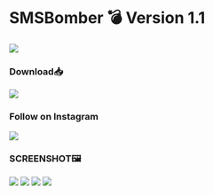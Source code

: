 # SMSBomber 💣 Version 1.1

<img src="banner.jpg" />

### Download📥

[<img src="D.png"/>](https://github.com/mahendraplus/SMS-Bomber/raw/main/SMS%20Bomber%20%201.0_1.apk)

### Follow on Instagram

[<img src="inst.png"/>](https://www.instagram.com/m4u.yt/)


### SCREENSHOT🖼️

<img src="SMSBomber(1).png"/>

<img src="SMSBomber(3).png"/>

<img src="SMSBomber(5).png"/>

<img src="SMSBomber(6).png"/>


